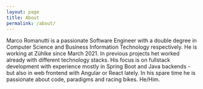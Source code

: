 ```yaml
---
layout: page
title: About
permalink: /about/
---
```


Marco Romanutti is a passionate Software Engineer with a double degree in Computer Science and Business Information 
Technology respectively. He is working at Zühlke since March 2021. In previous projects het worked already with 
different technology stacks. His focus is on fullstack development with experience mostly in Spring Boot and Java 
backends - but also in web frontend with Angular or React lately. In his spare time he is passionate about code, 
paradigms and racing bikes. He/Him.